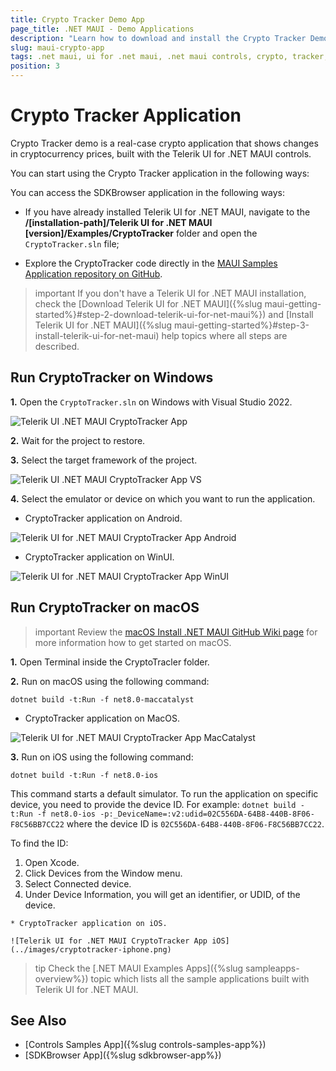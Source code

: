 ```yaml
---
title: Crypto Tracker Demo App
page_title: .NET MAUI - Demo Applications
description: "Learn how to download and install the Crypto Tracker Demo App and check out the Telerik UI for .NET MAUI controls library."
slug: maui-crypto-app
tags: .net maui, ui for .net maui, .net maui controls, crypto, tracker, application
position: 3
---
```


# Crypto Tracker Application

Crypto Tracker demo is a real-case crypto application that shows changes in cryptocurrency prices, built with the Telerik UI for .NET MAUI controls.

You can start using the Crypto Tracker application in the following ways:

You can access the SDKBrowser application in the following ways:

* If you have already installed Telerik UI for .NET MAUI, navigate to the **/[installation-path]/Telerik UI for .NET MAUI [version]/Examples/CryptoTracker** folder and open the `CryptoTracker.sln` file;

* Explore the CryptoTracker code directly in the [MAUI Samples Application repository on GitHub](https://github.com/telerik/maui-samples/tree/main/Samples/CryptoTracker).

>important If you don't have a Telerik UI for .NET MAUI installation, check the [Download Telerik UI for .NET MAUI]({%slug maui-getting-started%}#step-2-download-telerik-ui-for-net-maui%}) and [Install Telerik UI for .NET MAUI]({%slug maui-getting-started%}#step-3-install-telerik-ui-for-net-maui) help topics where all steps are described. 

## Run CryptoTracker on Windows

**1.** Open the `CryptoTracker.sln` on Windows with Visual Studio 2022.

![Telerik UI .NET MAUI CryptoTracker App](../images/cryptotracker-structure.png)

**2.** Wait for the project to restore.

**3.** Select the target framework of the project.

![Telerik UI .NET MAUI CryptoTracker App VS](images/sampleapps-visual-studio.png)

**4.** Select the emulator or device on which you want to run the application.

* CryptoTracker application on Android.

![Telerik UI for .NET MAUI CryptoTracker App Android](../images/cryptotracker-android.png)

* CryptoTracker application on WinUI.

![Telerik UI for .NET MAUI CryptoTracker App WinUI](../images/cryptotracker-winui.png)

## Run CryptoTracker on macOS

>important Review the [macOS Install .NET MAUI GitHub Wiki page](https://github.com/dotnet/maui/wiki/macOS-Install) for more information how to get started on macOS. 

**1.** Open Terminal inside the CryptoTracler folder.

**2.** Run on macOS using the following command:

```SH
dotnet build -t:Run -f net8.0-maccatalyst
```

* CryptoTracker application on MacOS.

![Telerik UI for .NET MAUI CryptoTracker App MacCatalyst](../images/cryptotracker-macos.png)

**3.** Run on iOS using the following command:

```SH
dotnet build -t:Run -f net8.0-ios
``` 

This command starts a default simulator. To run the application on specific device, you need to provide the device ID. For example: `dotnet build -t:Run -f net8.0-ios -p:_DeviceName=:v2:udid=02C556DA-64B8-440B-8F06-F8C56BB7CC22` where the device ID is `02C556DA-64B8-440B-8F06-F8C56BB7CC22`.
 
 To find the ID: 
  1. Open Xcode.
  2. Click Devices from the Window menu.
  3. Select Connected device.
  4. Under Device Information, you will get an identifier, or UDID, of the device.

  
	* CryptoTracker application on iOS.

	![Telerik UI for .NET MAUI CryptoTracker App iOS](../images/cryptotracker-iphone.png)

>tip Check the [.NET MAUI Examples Apps]({%slug sampleapps-overview%}) topic which lists all the sample applications built with Telerik UI for .NET MAUI.

## See Also

- [Controls Samples App]({%slug controls-samples-app%})
- [SDKBrowser App]({%slug sdkbrowser-app%})
